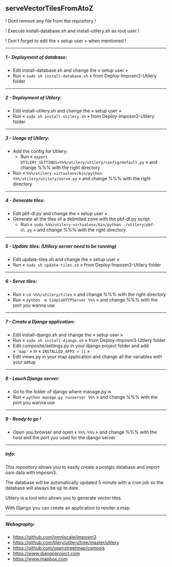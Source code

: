 ## serveVectorTilesFromAtoZ

! Dont remove any file from the repository !

! Execute install-database.sh and install-utilery.sh as root user !

! Don't forget to edit the « setup user » when mentioned !

---

##### 1 - Deployment of database:

- Edit install-database.sh and change the « setup user »
- Run « `sudo sh install-database.sh` » from Deploy-Imposm3-Utilery folder

---

##### 2 - Deployment of Utilery:

- Edit install-utilery.sh and change the « setup user »
- Run « `sudo sh install-utilery.sh` » from Deploy-Imposm3-Utilery folder

---

##### 3 - Usage of Utilery:

- Add the config for Utilery:
    - Run « `export UTILERY_SETTINGS=%%%/utilery/utilery/config/default.py` » and change %%% with the right directory
- Run « `%%%/utilery-virtualenv/bin/python %%%/utilery/utilery/serve.py` » and change %%% with the right directory

---

##### 4 - Generate tiles:

- Edit pbf-dl.py and change the « setup user »
- Generate all the tiles of a delimited zone with the pbf-dl.py script
    - Run « `sudo %%%/utilery-virtualenv/bin/python ./utilery/pbf-dl.py` » and change %%% with the right directory

---

##### 5 - Update tiles: (Utilery server need to be running)

- Edit update-tiles.sh and change the « setup user »
- Run « `sudo sh update-tiles.sh` » from Deploy-Imposm3-Utilery folder

---

##### 6 - Serve tiles:

- Run « `cd %%%/utilery/tiles` » and change %%% with the right directory
- Run « `python -m SimpleHTTPServer %%%` » and change %%% with the port you wanna use

---

##### 7 - Create a Django application:

- Edit install-django.sh and change the « setup user »
- Run « `sudo sh install-django.sh` » from Deploy-Imposm3-Utilery folder
- Edit composite/settings.py in your django project folder and add « `'map'` » in « `INSTALLED_APPS = []` »
- Edit views.py in your map application and change all the variables with your setup

---

##### 8 - Lauch Django server:

- Go to the folder of django where manage.py is
- Run « `python manage.py runserver %%%` » and change %%% with the port you wanna use

---

##### 9 - Ready to go !

- Open you browser and open « `%%%:%%%` » and change %%% with the host and the port you used for the django server

---

##### Info:

This repository allows you to easily create a postgis database and import osm data with imposm3.

The database will be automatically updated 5 minute with a cron job so the database will always be up to date.

Utilery is a tool who allows you to generate vector tiles.

With Django you can create an application to render a map.

---

##### Webography:

- https://github.com/omniscale/imposm3
- https://github.com/tilery/utilery/tree/master/utilery
- https://github.com/openstreetmap/osmosis
- https://www.djangoproject.com
- https://www.mapbox.com
